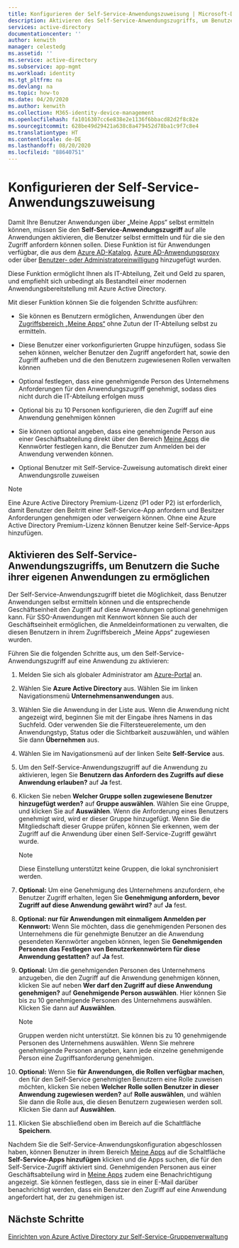 ```yaml
---
title: Konfigurieren der Self-Service-Anwendungszuweisung | Microsoft-Dokumentation
description: Aktivieren des Self-Service-Anwendungszugriffs, um Benutzern die Suche ihrer eigenen Anwendungen zu ermöglichen
services: active-directory
documentationcenter: ''
author: kenwith
manager: celestedg
ms.assetid: ''
ms.service: active-directory
ms.subservice: app-mgmt
ms.workload: identity
ms.tgt_pltfrm: na
ms.devlang: na
ms.topic: how-to
ms.date: 04/20/2020
ms.author: kenwith
ms.collection: M365-identity-device-management
ms.openlocfilehash: fa1016307cc6e838e2e1136f6bbacd82d2f8c82e
ms.sourcegitcommit: 628be49d29421a638c8a479452d78ba1c9f7c8e4
ms.translationtype: HT
ms.contentlocale: de-DE
ms.lasthandoff: 08/20/2020
ms.locfileid: "88640751"
---
```

# <a name="how-to-configure-self-service-application-assignment"></a>Konfigurieren der Self-Service-Anwendungszuweisung

Damit Ihre Benutzer Anwendungen über „Meine Apps“ selbst ermitteln können, müssen Sie den **Self-Service-Anwendungszugriff** auf alle Anwendungen aktivieren, die Benutzer selbst ermitteln und für die sie den Zugriff anfordern können sollen. Diese Funktion ist für Anwendungen verfügbar, die aus dem [Azure AD-Katalog](https://docs.microsoft.com/azure/active-directory/manage-apps/add-gallery-app), [Azure AD-Anwendungsproxy](https://docs.microsoft.com/azure/active-directory/manage-apps/application-proxy) oder über [Benutzer- oder Administratoreinwilligung](https://docs.microsoft.com/azure/active-directory/develop/application-consent-experience) hinzugefügt wurden. 

Diese Funktion ermöglicht Ihnen als IT-Abteilung, Zeit und Geld zu sparen, und empfiehlt sich unbedingt als Bestandteil einer modernen Anwendungsbereitstellung mit Azure Active Directory.

Mit dieser Funktion können Sie die folgenden Schritte ausführen:

-   Sie können es Benutzern ermöglichen, Anwendungen über den [Zugriffsbereich „Meine Apps“](https://myapps.microsoft.com/) ohne Zutun der IT-Abteilung selbst zu ermitteln.

-   Diese Benutzer einer vorkonfigurierten Gruppe hinzufügen, sodass Sie sehen können, welcher Benutzer den Zugriff angefordert hat, sowie den Zugriff aufheben und die den Benutzern zugewiesenen Rollen verwalten können

-   Optional festlegen, dass eine genehmigende Person des Unternehmens Anforderungen für den Anwendungszugriff genehmigt, sodass dies nicht durch die IT-Abteilung erfolgen muss

-   Optional bis zu 10 Personen konfigurieren, die den Zugriff auf eine Anwendung genehmigen können

-   Sie können optional angeben, dass eine genehmigende Person aus einer Geschäftsabteilung direkt über den Bereich [Meine Apps](https://myapps.microsoft.com/) die Kennwörter festlegen kann, die Benutzer zum Anmelden bei der Anwendung verwenden können.

-   Optional Benutzer mit Self-Service-Zuweisung automatisch direkt einer Anwendungsrolle zuweisen

> [!NOTE]
> Eine Azure Active Directory Premium-Lizenz (P1 oder P2) ist erforderlich, damit Benutzer den Beitritt einer Self-Service-App anfordern und Besitzer Anforderungen genehmigen oder verweigern können. Ohne eine Azure Active Directory Premium-Lizenz können Benutzer keine Self-Service-Apps hinzufügen.

## <a name="enable-self-service-application-access-to-allow-users-to-find-their-own-applications"></a>Aktivieren des Self-Service-Anwendungszugriffs, um Benutzern die Suche ihrer eigenen Anwendungen zu ermöglichen

Der Self-Service-Anwendungszugriff bietet die Möglichkeit, dass Benutzer Anwendungen selbst ermitteln können und die entsprechende Geschäftseinheit den Zugriff auf diese Anwendungen optional genehmigen kann. Für SSO-Anwendungen mit Kennwort können Sie auch der Geschäftseinheit ermöglichen, die Anmeldeinformationen zu verwalten, die diesen Benutzern in ihrem Zugriffsbereich „Meine Apps“ zugewiesen wurden.

Führen Sie die folgenden Schritte aus, um den Self-Service-Anwendungszugriff auf eine Anwendung zu aktivieren:

1. Melden Sie sich als globaler Administrator am [Azure-Portal](https://portal.azure.com) an.

2. Wählen Sie **Azure Active Directory** aus. Wählen Sie im linken Navigationsmenü **Unternehmensanwendungen** aus.

3. Wählen Sie die Anwendung in der Liste aus. Wenn die Anwendung nicht angezeigt wird, beginnen Sie mit der Eingabe ihres Namens in das Suchfeld. Oder verwenden Sie die Filtersteuerelemente, um den Anwendungstyp, Status oder die Sichtbarkeit auszuwählen, und wählen Sie dann **Übernehmen** aus.

4. Wählen Sie im Navigationsmenü auf der linken Seite **Self-Service** aus.

5. Um den Self-Service-Anwendungszugriff auf die Anwendung zu aktivieren, legen Sie **Benutzern das Anfordern des Zugriffs auf diese Anwendung erlauben?** auf **Ja** fest.

6. Klicken Sie neben **Welcher Gruppe sollen zugewiesene Benutzer hinzugefügt werden?** auf **Gruppe auswählen**. Wählen Sie eine Gruppe, und klicken Sie auf **Auswählen**. Wenn die Anforderung eines Benutzers genehmigt wird, wird er dieser Gruppe hinzugefügt. Wenn Sie die Mitgliedschaft dieser Gruppe prüfen, können Sie erkennen, wem der Zugriff auf die Anwendung über einen Self-Service-Zugriff gewährt wurde.
  
    > [!NOTE]
    > Diese Einstellung unterstützt keine Gruppen, die lokal synchronisiert werden.

7. **Optional:** Um eine Genehmigung des Unternehmens anzufordern, ehe Benutzer Zugriff erhalten, legen Sie **Genehmigung anfordern, bevor Zugriff auf diese Anwendung gewährt wird?** auf **Ja** fest.

8. **Optional: nur für Anwendungen mit einmaligem Anmelden per Kennwort:** Wenn Sie möchten, dass die genehmigenden Personen des Unternehmens die für genehmigte Benutzer an die Anwendung gesendeten Kennwörter angeben können, legen Sie **Genehmigenden Personen das Festlegen von Benutzerkennwörtern für diese Anwendung gestatten?** auf **Ja** fest.

9. **Optional:** Um die genehmigenden Personen des Unternehmens anzugeben, die den Zugriff auf die Anwendung genehmigen können, klicken Sie auf neben **Wer darf den Zugriff auf diese Anwendung genehmigen?** auf **Genehmigende Person auswählen**. Hier können Sie bis zu 10 genehmigende Personen des Unternehmens auswählen. Klicken Sie dann auf **Auswählen**.

    >[!NOTE]
    >Gruppen werden nicht unterstützt. Sie können bis zu 10 genehmigende Personen des Unternehmens auswählen. Wenn Sie mehrere genehmigende Personen angeben, kann jede einzelne genehmigende Person eine Zugriffsanforderung genehmigen.

10. **Optional:** Wenn Sie **für Anwendungen, die Rollen verfügbar machen**, den für den Self-Service genehmigten Benutzern eine Rolle zuweisen möchten, klicken Sie neben **Welcher Rolle sollen Benutzer in dieser Anwendung zugewiesen werden?** auf **Rolle auswählen**, und wählen Sie dann die Rolle aus, die diesen Benutzern zugewiesen werden soll. Klicken Sie dann auf **Auswählen**.

11. Klicken Sie abschließend oben im Bereich auf die Schaltfläche **Speichern**.

Nachdem Sie die Self-Service-Anwendungskonfiguration abgeschlossen haben, können Benutzer in ihrem Bereich [Meine Apps](https://myapps.microsoft.com/) auf die Schaltfläche **Self-Service-Apps hinzufügen** klicken und die Apps suchen, die für den Self-Service-Zugriff aktiviert sind. Genehmigenden Personen aus einer Geschäftsabteilung wird in [Meine Apps](https://myapps.microsoft.com/) zudem eine Benachrichtigung angezeigt. Sie können festlegen, dass sie in einer E-Mail darüber benachrichtigt werden, dass ein Benutzer den Zugriff auf eine Anwendung angefordert hat, der zu genehmigen ist.

## <a name="next-steps"></a>Nächste Schritte
[Einrichten von Azure Active Directory zur Self-Service-Gruppenverwaltung](../users-groups-roles/groups-self-service-management.md)
